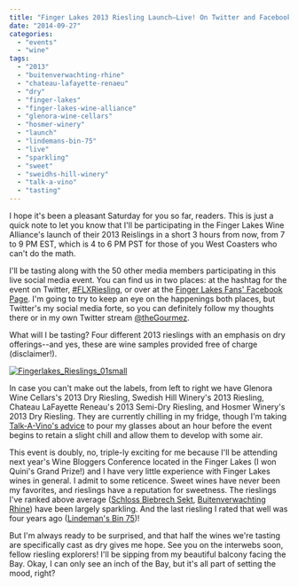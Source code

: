 ```yaml
---
title: "Finger Lakes 2013 Riesling Launch—Live! On Twitter and Facebook"
date: "2014-09-27"
categories: 
  - "events"
  - "wine"
tags: 
  - "2013"
  - "buitenverwachting-rhine"
  - "chateau-lafayette-renaeu"
  - "dry"
  - "finger-lakes"
  - "finger-lakes-wine-alliance"
  - "glenora-wine-cellars"
  - "hosmer-winery"
  - "launch"
  - "lindemans-bin-75"
  - "live"
  - "sparkling"
  - "sweet"
  - "sweidhs-hill-winery"
  - "talk-a-vino"
  - "tasting"
---
```


I hope it's been a pleasant Saturday for you so far, readers. This is just a quick note to let you know that I'll be participating in the Finger Lakes Wine Alliance's launch of their 2013 Reislings in a short 3 hours from now, from 7 to 9 PM EST, which is 4 to 6 PM PST for those of you West Coasters who can't do the math.

I'll be tasting along with the 50 other media members participating in this live social media event. You can find us in two places: at the hashtag for the event on Twitter, [#FLXRiesling](https://twitter.com/hashtag/flxriesling?f=realtime "Twitter link"), or over at the [Finger Lakes Fans' Facebook Page](https://www.facebook.com/fingerlakeswine "Finger Lakes Fans"). I'm going to try to keep an eye on the happenings both places, but Twitter's my social media forte, so you can definitely follow my thoughts there or in my own Twitter stream [@theGourmez](https://twitter.com/thegourmez "My Twitter stream").

What will I be tasting? Four different 2013 rieslings with an emphasis on dry offerings--and yes, these are wine samples provided free of charge (disclaimer!).

[![Fingerlakes_Rieslings_01small](http://s3.amazonaws.com/thegourmez-wpmedia/2014/09/Fingerlakes_Rieslings_01small.jpg)](http://www.thegourmez.com/2014/09/finger-lakes-20013-riesling-launch-live-on-twitter-and-facebook/fingerlakes_rieslings_01small/)

In case you can't make out the labels, from left to right we have Glenora Wine Cellars's 2013 Dry Riesling, Swedish Hill Winery's 2013 Riesling, Chateau LaFayette Reneau's 2013 Semi-Dry Riesling, and Hosmer Winery's 2013 Dry Riesling. They are currently chilling in my fridge, though I'm taking [Talk-A-Vino's advice](http://talk-a-vino.com/2014/09/16/riesling-oh-riesling-finger-lakes-riesling-deep-immersion-with-winechat/ "Talk-A-Vino on Rieslings.") to pour my glasses about an hour before the event begins to retain a slight chill and allow them to develop with some air.

This event is doubly, no, triple-ly exciting for me because I'll be attending next year's Wine Bloggers Conference located in the Finger Lakes (I won Quini's Grand Prize!) and I have very little experience with Finger Lakes wines in general. I admit to some reticence. Sweet wines have never been my favorites, and rieslings have a reputation for sweetness. The rieslings I've ranked above average ([Schloss Biebrech Sekt](http://www.thegourmez.com/2009/11/schloss-biebrech-sekt-wine-review/ "A sparkling riesling from Germany"), [Buitenverwachting Rhine](http://www.thegourmez.com/2010/03/buitenverwachting-rhine-riesling-2008-wine-review/ "A Sparkling Riesling from South Africa")) have been largely sparkling. And the last riesling I rated that well was four years ago ([Lindeman's Bin 75](http://www.thegourmez.com/2010/01/lindemans-bin-75-riesling-2008-wine-review/ "Wine Review"))!

But I'm always ready to be surprised, and that half the wines we're tasting are specifically cast as dry gives me hope. See you on the interwebs soon, fellow riesling explorers! I'll be sipping from my beautiful balcony facing the Bay. Okay, I can only see an inch of the Bay, but it's all part of setting the mood, right?
